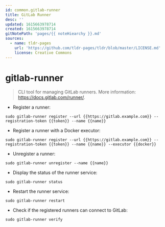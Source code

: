 ```yaml
---
id: common.gitlab-runner
title: GitLab Runner
desc: ''
updated: 1615663978714
created: 1615663978714
gitNotePath: 'pages/{{ noteHiearchy }}.md'
sources:
  - name: tldr-pages
    url: 'https://github.com/tldr-pages/tldr/blob/master/LICENSE.md'
    license: Creative Commons
---
```

# gitlab-runner

> CLI tool for managing GitLab runners.
> More information: <https://docs.gitlab.com/runner/>.

- Register a runner:

`sudo gitlab-runner register --url {{https://gitlab.example.com}} --registration-token {{token}} --name {{name}}`

- Register a runner with a Docker executor:

`sudo gitlab-runner register --url {{https://gitlab.example.com}} --registration-token {{token}} --name {{name}} --executor {{docker}}`

- Unregister a runner:

`sudo gitlab-runner unregister --name {{name}}`

- Display the status of the runner service:

`sudo gitlab-runner status`

- Restart the runner service:

`sudo gitlab-runner restart`

- Check if the registered runners can connect to GitLab:

`sudo gitlab-runner verify`

